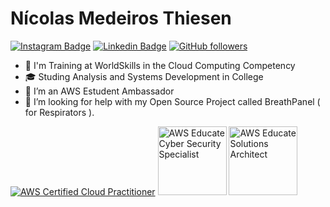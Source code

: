 # Nícolas Medeiros Thiesen

[![Instagram Badge](https://img.shields.io/badge/-@nicolas__thiesen-ff006a?style=flat-square&labelColor=ff006a&logo=instagram&logoColor=white&link=https://www.instagram.com/nicolas_thiesen/)](https://www.instagram.com/nicolas_thiesen/)
[![Linkedin Badge](https://img.shields.io/badge/-N%C3%ADcolas%20Medeiros%20Thiesen-066190?style=flat-square&labelColor=066190&logo=linkedin&logoColor=white&link=https://linkedin.com/in/NicolasThiesen)](https://linkedin.com/in/NicolasThiesen)
[![GitHub followers](https://img.shields.io/github/followers/NicolasThiesen?label=Follow&style=social)](https://github.com/login?return_to=%2FNicolasThiesen)

- 💪 I'm Training at WorldSkills in the Cloud Computing Competency
- 🎓 Studing Analysis and Systems Development in College
- 👯 I’m an AWS Estudent Ambassador
- 🤔 I’m looking for help with my Open Source Project called BreathPanel ( for Respirators ).  

[![AWS Certified Cloud Practitioner](https://images.youracclaim.com/size/110x110/images/1fdcf6a9-de8e-4e35-96b0-e801d8411506/AWS-CloudPractitioner.png)](https://www.youracclaim.com/badges/c42caa72-b92e-45ec-8d26-0f22cb3da49d/public_url)
<img height="110px" alt="AWS Educate Cyber Security Specialist" src="https://www.awseducate.com/student/resource/DigitalCredentials/cybersecurity-specialist.png"/>
<img height="110px" alt="AWS Educate Solutions Architect" src="https://www.awseducate.com/student/resource/DigitalCredentials/solutions-architect.png"/>
